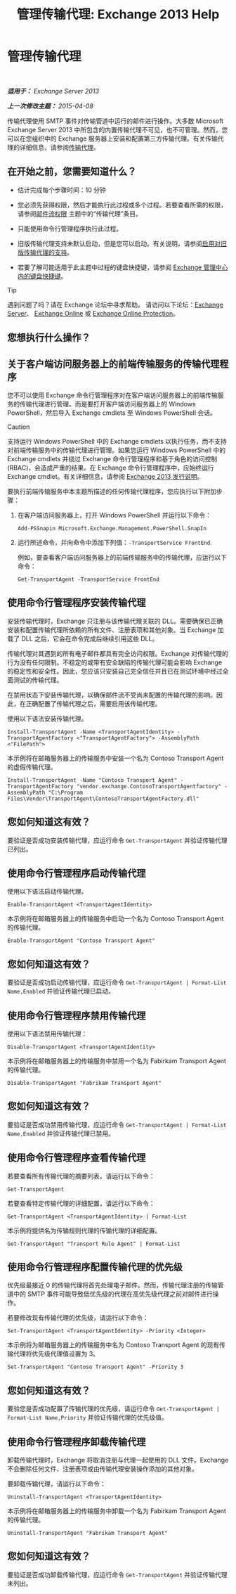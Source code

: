 ﻿---
title: '管理传输代理: Exchange 2013 Help'
TOCTitle: 管理传输代理
ms:assetid: f15ab7e4-015d-45b1-9c10-f733d7cd2a36
ms:mtpsurl: https://technet.microsoft.com/zh-cn/library/Bb125175(v=EXCHG.150)
ms:contentKeyID: 50491953
ms.date: 01/11/2018
mtps_version: v=EXCHG.150
ms.translationtype: HT
---

# 管理传输代理

 

_**适用于：** Exchange Server 2013_

_**上一次修改主题：** 2015-04-08_

传输代理使用 SMTP 事件对传输管道中运行的邮件进行操作。大多数 Microsoft Exchange Server 2013 中所包含的内置传输代理不可见，也不可管理。然而，您可以在您组织中的 Exchange 服务器上安装和配置第三方传输代理。有关传输代理的详细信息，请参阅[传输代理](transport-agents-exchange-2013-help.md)。

## 在开始之前，您需要知道什么？

  - 估计完成每个步骤时间：10 分钟

  - 您必须先获得权限，然后才能执行此过程或多个过程。若要查看所需的权限，请参阅[邮件流权限](mail-flow-permissions-exchange-2013-help.md) 主题中的“传输代理”条目。

  - 只能使用命令行管理程序执行此过程。

  - 旧版传输代理支持未默认启动，但是您可以启动。有关说明，请参阅[启用对旧版传输代理的支持](enable-support-for-legacy-transport-agents-exchange-2013-help.md)。

  - 若要了解可能适用于此主题中过程的键盘快捷键，请参阅 [Exchange 管理中心内的键盘快捷键](keyboard-shortcuts-in-the-exchange-admin-center-exchange-online-protection-help.md)。

> [!tip]
> 遇到问题了吗？请在 Exchange 论坛中寻求帮助。 请访问以下论坛：<a href="https://go.microsoft.com/fwlink/p/?linkid=60612">Exchange Server</a>、 <a href="https://go.microsoft.com/fwlink/p/?linkid=267542">Exchange Online</a> 或 <a href="https://go.microsoft.com/fwlink/p/?linkid=285351">Exchange Online Protection</a>。


## 您想执行什么操作？

## 关于客户端访问服务器上的前端传输服务的传输代理程序

您不可以使用 Exchange 命令行管理程序对在客户端访问服务器上的前端传输服务的传输代理进行管理。而是要打开客户端访问服务器上的 Windows PowerShell，然后导入 Exchange cmdlets 至 Windows PowerShell 会话。

> [!CAUTION]
> 支持运行 Windows PowerShell 中的 Exchange cmdlets 以执行任务，而不支持对前端传输服务中的传输代理进行管理。如果您运行 Windows PowerShell 中的 Exchange cmdlets 并绕过 Exchange 命令行管理程序和基于角色的访问控制 (RBAC)，会造成严重的结果。在 Exchange 命令行管理程序中，应始终运行 Exchange cmdlet。有关详细信息，请参阅 <a href="release-notes-for-exchange-2013-exchange-2013-help.md">Exchange 2013 发行说明</a>。


要执行前端传输服务中本主题所描述的任何传输代理程序，您应执行以下附加步骤：

1.  在客户端访问服务器上，打开 Windows PowerShell 并运行以下命令：
    
        Add-PSSnapin Microsoft.Exchange.Management.PowerShell.SnapIn

2.  运行所述命令，并向命令中添加下列值：`-TransportService FrontEnd`.
    
    例如，要查看客户端访问服务器上的前端传输服务中的传输代理，应运行以下命令：
    
        Get-TransportAgent -TransportService FrontEnd

## 使用命令行管理程序安装传输代理

安装传输代理时，Exchange 只注册与该传输代理关联的 DLL。需要确保已正确安装和配置传输代理所依赖的所有文件、注册表项和其他对象。当 Exchange 加载了 DLL 之后，它会在命令完成后继续引用这些 DLL。

传输代理对其遇到的所有电子邮件都具有完全访问权限。Exchange 对传输代理的行为没有任何限制。不稳定的或带有安全缺陷的传输代理可能会影响 Exchange 的稳定性和安全性。因此，您应该只安装自己完全信任并且已在测试环境中经过全面测试的传输代理。

在禁用状态下安装传输代理，以确保邮件流不受尚未配置的传输代理的影响。因此，在正确配置了传输代理之后，需要启用该传输代理。

使用以下语法安装传输代理。

    Install-TransportAgent -Name <TransportAgentIdentity> -TransportAgentFactory <"TransportAgentFactory"> -AssemblyPath <"FilePath">

本示例将在邮箱服务器上的传输服务中安装一个名为 Contoso Transport Agent 的虚假传输代理。

    Install-TransportAgent -Name "Contoso Transport Agent" -TransportAgentFactory "vendor.exchange.ContosoTransportAgentfactory" -AssemblyPath "C:\Program Files\Vendor\TransportAgent\ContosoTransportAgentFactory.dll"

## 您如何知道这有效？

要验证是否成功安装传输代理，应运行命令 `Get-TransportAgent` 并验证传输代理已列出。

## 使用命令行管理程序启动传输代理

使用以下语法启动传输代理。

    Enable-TransportAgent <TransportAgentIdentity>

本示例将在邮箱服务器上的传输服务中启动一个名为 Contoso Transport Agent 的传输代理。

    Enable-TransportAgent "Contoso Transport Agent"

## 您如何知道这有效？

要验证是否成功启动传输代理，应运行命令 `Get-TransportAgent | Format-List Name,Enabled` 并验证传输代理已启动。

## 使用命令行管理程序禁用传输代理

使用以下语法禁用传输代理：

    Disable-TransportAgent <TransportAgentIdentity>

本示例将在邮箱服务器上的传输服务中禁用一个名为 Fabirkam Transport Agent 的传输代理。

    Disable-TransportAgent "Fabrikam Transport Agent"

## 您如何知道这有效？

要验证是否成功禁用传输代理，应运行命令 `Get-TransportAgent | Format-List Name,Enabled` 并验证传输代理已禁用。

## 使用命令行管理程序查看传输代理

若要查看所有传输代理的摘要列表，请运行以下命令：

    Get-TransportAgent

若要查看特定传输代理的详细配置，请运行以下命令：

    Get-TransportAgent <TransportAgentIdentity> | Format-List

本示例将提供名为传输规则代理的传输代理的详细配置。

    Get-TransportAgent "Transport Rule Agent" | Format-List

## 使用命令行管理程序配置传输代理的优先级

优先级最接近 0 的传输代理将首先处理电子邮件。然而，传输代理注册的传输管道中的 SMTP 事件可能导致低优先级的代理在高优先级代理之前对邮件进行操作。

若要修改现有传输代理的优先级，请运行以下命令：

    Set-TransportAgent <TransportAgentIdentity> -Priority <Integer>

本示例将为邮箱服务器上的传输服务中名为 Contoso Transport Agent 的现有传输代理将优先级代理值设置为 3。

    Set-TransportAgent "Contoso Transport Agent" -Priority 3

## 您如何知道这有效？

要验您是否成功配置了传输代理的优先级，请运行命令 `Get-TransportAgent | Format-List Name,Priority` 并验证传输代理的优先级值。

## 使用命令行管理程序卸载传输代理

卸载传输代理时，Exchange 将取消注册与代理一起使用的 DLL 文件。Exchange 不会删除任何文件、注册表项或由传输代理安装操作添加的其他对象。

要卸载传输代理，请运行以下命令：

    Uninstall-TransportAgent <TransportAgentIdentity>

本示例将在邮箱服务器上的传输服务中卸载一个名为 Fabirkam Transport Agent 的传输代理。

    Uninstall-TransportAgent "Fabrikam Transport Agent"

## 您如何知道这有效？

要验证是否成功卸载传输代理，应运行命令 `Get-TransportAgent` 并验证传输代理未列出。

